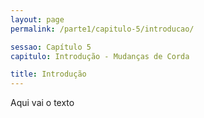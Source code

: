 ```yaml
---
layout: page
permalink: /parte1/capitulo-5/introducao/

sessao: Capítulo 5
capitulo: Introdução - Mudanças de Corda

title: Introdução
---
```


Aqui vai o texto